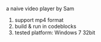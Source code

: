a naive video player by Sam
1. support mp4 format
2. build & run in codeblocks
3. tested platform: Windows 7 32bit
